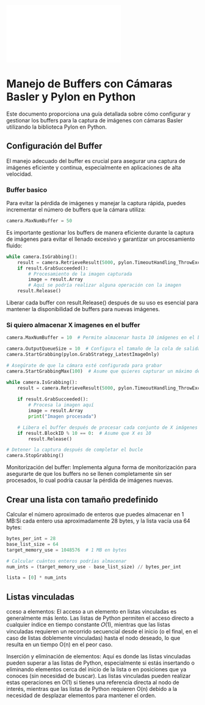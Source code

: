 ![INFOMRE](INFORME/INFORME.pdf)

# Manejo de Buffers con Cámaras Basler y Pylon en Python

Este documento proporciona una guía detallada sobre cómo configurar y gestionar los buffers para la captura de imágenes con cámaras Basler utilizando la biblioteca Pylon en Python.

## Configuración del Buffer

El manejo adecuado del buffer es crucial para asegurar una captura de imágenes eficiente y continua, especialmente en aplicaciones de alta velocidad.

### Buffer basico

Para evitar la pérdida de imágenes y manejar la captura rápida, puedes incrementar el número de buffers que la cámara utiliza:

```python
camera.MaxNumBuffer = 50
```

Es importante gestionar los buffers de manera eficiente durante la captura de imágenes para evitar el llenado excesivo y garantizar un procesamiento fluido:

```python
while camera.IsGrabbing():
    result = camera.RetrieveResult(5000, pylon.TimeoutHandling_ThrowException)
    if result.GrabSucceeded():
        # Procesamiento de la imagen capturada
        image = result.Array
        # Aquí se podría realizar alguna operación con la imagen
    result.Release()
```

Liberar cada buffer con result.Release() después de su uso es esencial para mantener la disponibilidad de buffers para nuevas imágenes.

### Si quiero almacenar X imagenes en el buffer
```python
camera.MaxNumBuffer = 10  # Permite almacenar hasta 10 imágenes en el buffer.

camera.OutputQueueSize = 10  # Configura el tamaño de la cola de salida para almacenar hasta 10 imágenes.
camera.StartGrabbing(pylon.GrabStrategy_LatestImageOnly)

# Asegúrate de que la cámara esté configurada para grabar
camera.StartGrabbingMax(100)  # Asume que quieres capturar un máximo de 100 imágenes en total.

while camera.IsGrabbing():
    result = camera.RetrieveResult(5000, pylon.TimeoutHandling_ThrowException)
    
    if result.GrabSucceeded():
        # Procesa la imagen aquí
        image = result.Array
        print("Imagen procesada")

    # Libera el buffer después de procesar cada conjunto de X imágenes
    if result.BlockID % 10 == 0:  # Asume que X es 10
        result.Release()

# Detener la captura después de completar el bucle
camera.StopGrabbing()
```
Monitorización del buffer: Implementa alguna forma de monitorización para asegurarte de que los buffers no se llenen completamente sin ser procesados, lo cual podría causar la pérdida de imágenes nuevas.

## Crear una lista con tamaño predefinido

Calcular el número aproximado de enteros que puedes almacenar en 1 MB:Si cada entero usa aproximadamente 28 bytes, y la lista vacía usa 64 bytes:

```python
bytes_per_int = 28
base_list_size = 64
target_memory_use = 1048576  # 1 MB en bytes

# Calcular cuántos enteros podrías almacenar
num_ints = (target_memory_use - base_list_size) // bytes_per_int

lista = [0] * num_ints
```

## Listas vinculadas

cceso a elementos: El acceso a un elemento en listas vinculadas es generalmente más lento. Las listas de Python permiten el acceso directo a cualquier índice en tiempo constante 𝑂(1), mientras que las listas vinculadas requieren un recorrido secuencial desde el inicio (o el final, en el caso de listas doblemente vinculadas) hasta el nodo deseado, lo que resulta en un tiempo O(n) en el peor caso.

Inserción y eliminación de elementos: Aquí es donde las listas vinculadas pueden superar a las listas de Python, especialmente si estás insertando o eliminando elementos cerca del inicio de la lista o en posiciones que ya conoces (sin necesidad de buscar). Las listas vinculadas pueden realizar estas operaciones en O(1) si tienes una referencia directa al nodo de interés, mientras que las listas de Python requieren O(n) debido a la necesidad de desplazar elementos para mantener el orden.










